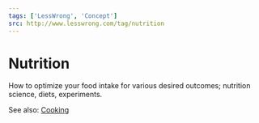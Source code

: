 ```yaml
---
tags: ['LessWrong', 'Concept']
src: http://www.lesswrong.com/tag/nutrition
---
```


# Nutrition
How to optimize your food intake for various desired outcomes; nutrition science, diets, experiments.

See also: [Cooking](http://lesswrong.com/tag/cooking)

